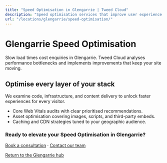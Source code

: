 ```yaml
---
title: "Speed Optimisation in Glengarrie | Tweed Cloud"
description: "Speed optimisation services that improve user experience for Glengarrie visitors."
url: "/locations/glengarrie/speed-optimisation/"
---
```


# Glengarrie Speed Optimisation

Slow load times cost enquiries in Glengarrie. Tweed Cloud analyses performance bottlenecks and implements improvements that keep your site moving.

## Optimise every layer of your stack

We examine code, infrastructure, and content delivery to unlock faster experiences for every visitor.

- Core Web Vitals audits with clear prioritised recommendations.
- Asset optimisation covering images, scripts, and third-party embeds.
- Caching and CDN strategies tuned to your geographic audience.

### Ready to elevate your Speed Optimisation in Glengarrie?

[Book a consultation](/consultation/) · [Contact our team](/contact/)

[Return to the Glengarrie hub](/locations/glengarrie/)
